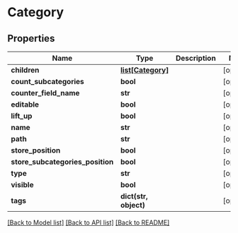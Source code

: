 # Category

## Properties
Name | Type | Description | Notes
------------ | ------------- | ------------- | -------------
**children** | [**list[Category]**](Category.md) |  | [optional] 
**count_subcategories** | **bool** |  | [optional] 
**counter_field_name** | **str** |  | [optional] 
**editable** | **bool** |  | [optional] 
**lift_up** | **bool** |  | [optional] 
**name** | **str** |  | [optional] 
**path** | **str** |  | [optional] 
**store_position** | **bool** |  | [optional] 
**store_subcategories_position** | **bool** |  | [optional] 
**type** | **str** |  | [optional] 
**visible** | **bool** |  | [optional] 
**tags** | **dict(str, object)** |  | [optional] 

[[Back to Model list]](../README.md#documentation-for-models) [[Back to API list]](../README.md#documentation-for-api-endpoints) [[Back to README]](../README.md)


